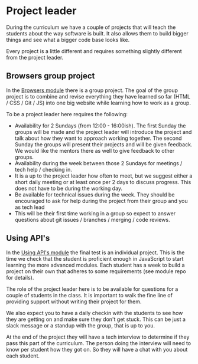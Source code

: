 # Project leader
During the curriculum we have a couple of projects that will teach the students about the way software is built. It also allows them to build bigger things and see what a bigger code base looks like.

Every project is a little different and requires something slightly different from the project leader.

## Browsers group project
In the [Browsers module](https://github.com/HackYourFuture/Browsers) there is a group project. The goal of the group project is to combine and revise everything they have learned so far (HTML / CSS / Git / JS) into one big website while learning how to work as a group.

To be a project leader here requires the following:
- Availability for 2 Sundays (from 12:00 - 16:00ish). The first Sunday the groups will be made and the project leader will introduce the project and talk about how they want to approach working together. The second Sunday the groups will present their projects and will be given feedback. We would like the mentors there as well to give feedback to other groups.
- Availability during the week between those 2 Sundays for meetings / tech help / checking in.
- It is a up to the project leader how often to meet, but we suggest either a short daily meeting or at least once per 2 days to discuss progress. This does not have to be during the working day.
- Be available for technical issues during the week. They should be encouraged to ask for help during the project from their group and you as tech lead
- This will be their first time working in a group so expect to answer questions about git issues / branches / merging / code reviews.

## Using API's
In the [Using API's module](https://github.com/HackYourFuture/Using-APIs) the final test is an individual project. This is the time we check that the student is proficient enough in JavaScript to start learning the more advanced modules. Each student has a week to build a project on their own that adheres to some requirements (see module repo for details).

The role of the project leader here is to be available for questions for a couple of students in the class. It is important to walk the fine line of providing support without writing their project for them. 

We also expect you to have a daily checkin with the students to see how they are getting on and make sure they don't get stuck. This can be just a slack message or a standup with the group, that is up to you.

At the end of the project they will have a tech interview to determine if they pass this part of the curriculum. The person doing the interview will need to know per student how they got on. So they will have a chat with you about each student.